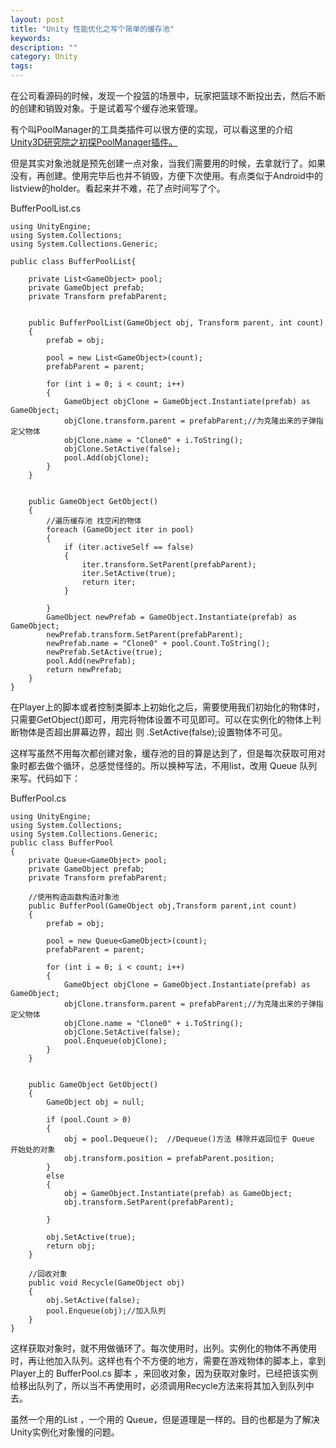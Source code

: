 ```yaml
---
layout: post
title: "Unity 性能优化之写个简单的缓存池"
keywords: 
description: ""
category: Unity
tags: 
---
```


<!--markdown-->在公司看源码的时候，发现一个投篮的场景中，玩家把篮球不断投出去，然后不断的创建和销毁对象。于是试着写个缓存池来管理。  
  
有个叫PoolManager的工具类插件可以很方便的实现，可以看这里的介绍[Unity3D研究院之初探PoolManager插件。](http://www.xuanyusong.com/archives/2974)  
  
但是其实对象池就是预先创建一点对象，当我们需要用的时候，去拿就行了。如果没有，再创建。使用完毕后也并不销毁，方便下次使用。有点类似于Android中的listview的holder。看起来并不难，花了点时间写了个。  
  
BufferPoolList.cs  
  
```  
using UnityEngine;  
using System.Collections;  
using System.Collections.Generic;  
  
public class BufferPoolList{
  
    private List<GameObject> pool;  
    private GameObject prefab;  
    private Transform prefabParent;  
  
    
    public BufferPoolList(GameObject obj, Transform parent, int count)  
    {  
        prefab = obj;  
  
        pool = new List<GameObject>(count);  
        prefabParent = parent;  
  
        for (int i = 0; i < count; i++)  
        {  
            GameObject objClone = GameObject.Instantiate(prefab) as GameObject;  
            objClone.transform.parent = prefabParent;//为克隆出来的子弹指定父物体  
            objClone.name = "Clone0" + i.ToString();  
            objClone.SetActive(false);  
            pool.Add(objClone); 
        }  
    }  
  
  
    public GameObject GetObject()  
    {  
        //遍历缓存池 找空闲的物体  
        foreach (GameObject iter in pool)  
        {  
            if (iter.activeSelf == false)  
            {  
                iter.transform.SetParent(prefabParent);  
                iter.SetActive(true);  
                return iter;  
            }  
  
        }  
        GameObject newPrefab = GameObject.Instantiate(prefab) as GameObject;  
        newPrefab.transform.SetParent(prefabParent);  
        newPrefab.name = "Clone0" + pool.Count.ToString();  
        newPrefab.SetActive(true);  
        pool.Add(newPrefab);  
        return newPrefab;  
    }  
}  
```  
  
在Player上的脚本或者控制类脚本上初始化之后，需要使用我们初始化的物体时，只需要GetObject()即可，用完将物体设置不可见即可。可以在实例化的物体上判断物体是否超出屏幕边界，超出 则 .SetActive(false);设置物体不可见。  
  
这样写虽然不用每次都创建对象，缓存池的目的算是达到了，但是每次获取可用对象时都去做个循环，总感觉怪怪的。所以换种写法，不用list，改用 Queue 队列来写。代码如下：  
  
BufferPool.cs  
  
```  
using UnityEngine;  
using System.Collections;  
using System.Collections.Generic;  
public class BufferPool  
{  
    private Queue<GameObject> pool;  
    private GameObject prefab;  
    private Transform prefabParent; 
  
    //使用构造函数构造对象池  
    public BufferPool(GameObject obj,Transform parent,int count)  
    {  
        prefab = obj;  
        
        pool = new Queue<GameObject>(count);  
        prefabParent = parent;  
  
        for (int i = 0; i < count; i++)  
        {  
            GameObject objClone = GameObject.Instantiate(prefab) as GameObject;  
            objClone.transform.parent = prefabParent;//为克隆出来的子弹指定父物体  
            objClone.name = "Clone0" + i.ToString();  
            objClone.SetActive(false);  
            pool.Enqueue(objClone);  
        }  
    }  
  
    
    public GameObject GetObject()  
    {  
        GameObject obj = null;  
  
        if (pool.Count > 0)  
        {  
            obj = pool.Dequeue();  //Dequeue()方法 移除并返回位于 Queue 开始处的对象  
            obj.transform.position = prefabParent.position;  
        }  
        else  
        {  
            obj = GameObject.Instantiate(prefab) as GameObject;  
            obj.transform.SetParent(prefabParent);  
           
        }  
        
        obj.SetActive(true);  
        return obj;  
    }  
  
    //回收对象  
    public void Recycle(GameObject obj)  
    {  
        obj.SetActive(false);  
        pool.Enqueue(obj);//加入队列  
    }  
}  
```  
  
这样获取对象时，就不用做循环了。每次使用时，出列。实例化的物体不再使用时，再让他加入队列。这样也有个不方便的地方，需要在游戏物体的脚本上，拿到 Player上的 BufferPool.cs 脚本 ，来回收对象，因为获取对象时，已经把该实例给移出队列了，所以当不再使用时，必须调用Recycle方法来将其加入到队列中去。  
  
虽然一个用的List ，一个用的 Queue，但是道理是一样的。目的也都是为了解决Unity实例化对象慢的问题。  
  
  
  
  
